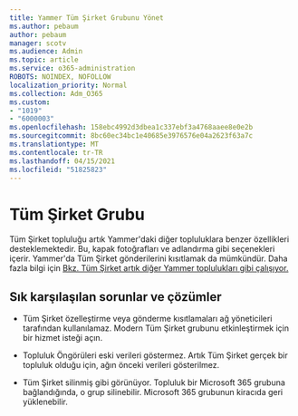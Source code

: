```yaml
---
title: Yammer Tüm Şirket Grubunu Yönet
ms.author: pebaum
author: pebaum
manager: scotv
ms.audience: Admin
ms.topic: article
ms.service: o365-administration
ROBOTS: NOINDEX, NOFOLLOW
localization_priority: Normal
ms.collection: Adm_O365
ms.custom:
- "1019"
- "6000003"
ms.openlocfilehash: 158ebc4992d3dbea1c337ebf3a4768aaee8e0e2b
ms.sourcegitcommit: 8bc60ec34bc1e40685e3976576e04a2623f63a7c
ms.translationtype: MT
ms.contentlocale: tr-TR
ms.lasthandoff: 04/15/2021
ms.locfileid: "51825823"
---
```

# <a name="all-company-group"></a>Tüm Şirket Grubu

Tüm Şirket topluluğu artık Yammer'daki diğer topluluklara benzer özellikleri desteklemektedir. Bu, kapak fotoğrafları ve adlandırma gibi seçenekleri içerir. Yammer'da Tüm Şirket gönderilerini kısıtlamak da mümkündür. Daha fazla bilgi için [Bkz. Tüm Şirket artık diğer Yammer toplulukları gibi çalışıyor.](https://docs.microsoft.com/yammer/manage-yammer-groups/yammer-all-company-yammer-community)

## <a name="common-issues-and-solutions"></a>Sık karşılaşılan sorunlar ve çözümler

- Tüm Şirket özelleştirme veya gönderme kısıtlamaları ağ yöneticileri tarafından kullanılamaz. Modern Tüm Şirket grubunu etkinleştirmek için bir hizmet isteği açın.

- Topluluk Öngörüleri eski verileri göstermez. Artık Tüm Şirket gerçek bir topluluk olduğu için, ağın önceki verileri gösterilmez.

- Tüm Şirket silinmiş gibi görünüyor. Topluluk bir Microsoft 365 grubuna bağlandığında, o grup silinebilir. Microsoft 365 grubunun kiracıda geri yüklenebilir.

